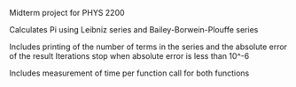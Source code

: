 Midterm project for PHYS 2200

Calculates Pi using Leibniz series and Bailey-Borwein-Plouffe series

Includes printing of the number of terms in the series and the absolute error of the result
Iterations stop when absolute error is less than 10^-6

Includes measurement of time per function call for both functions
